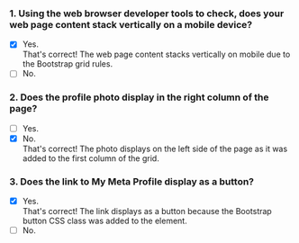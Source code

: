 ### 1. Using the web browser developer tools to check, does your web page content stack vertically on a mobile device?

- [x] Yes. <br>
      That's correct! The web page content stacks vertically on mobile due to the Bootstrap grid rules.
- [ ] No.

### 2. Does the profile photo display in the right column of the page?

- [ ] Yes.
- [x] No. <br>
      That's correct! The photo displays on the left side of the page as it was added to the first column of the grid.

### 3. Does the link to My Meta Profile display as a button?

- [x] Yes. <br>
      That's correct! The link displays as a button because the Bootstrap button CSS class was added to the element.
- [ ] No.
